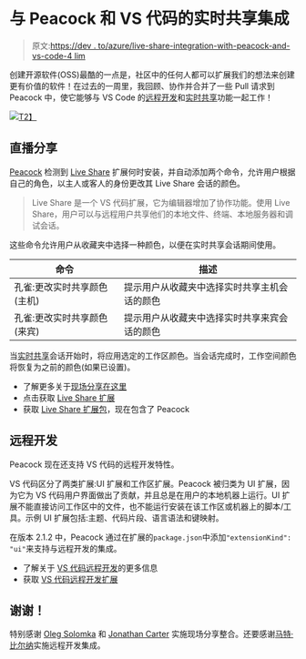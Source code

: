# 与 Peacock 和 VS 代码的实时共享集成

> 原文:[https://dev . to/azure/live-share-integration-with-peacock-and-vs-code-4 lim](https://dev.to/azure/live-share-integration-with-peacock-and-vs-code-4lim)

创建开源软件(OSS)最酷的一点是，社区中的任何人都可以扩展我们的想法来创建更有价值的软件！在过去的一周里，我回顾、协作并合并了一些 Pull 请求到 Peacock 中，使它能够与 VS Code 的[远程开发](https://code.visualstudio.com/docs/remote/remote-overview?wt.mc_id=devto-blog-jopapa)和[实时共享](https://code.visualstudio.com/blogs/2017/11/15/live-share?wt.mc_id=devto-blog-jopapa)功能一起工作！

[![](../Images/e8a62587589ec65ebfd98c40cbd66c35.png)T2】](https://i.giphy.com/media/XHjjLWPSfR4ZA7PXmc/giphy.gif)

## [](#live-share)直播分享

[Peacock](https://marketplace.visualstudio.com/items?itemName=johnpapa.vscode-peacock&wt.mc_id=devto-blog-jopapa) 检测到 [Live Share](https://marketplace.visualstudio.com/items?itemName=MS-vsliveshare.vsliveshare&wt.mc_id=devto-blog-jopapa) 扩展何时安装，并自动添加两个命令，允许用户根据自己的角色，以主人或客人的身份更改其 Live Share 会话的颜色。

> Live Share 是一个 VS 代码扩展，它为编辑器增加了协作功能。使用 Live Share，用户可以与远程用户共享他们的本地文件、终端、本地服务器和调试会话。

这些命令允许用户从收藏夹中选择一种颜色，以便在实时共享会话期间使用。

| 命令 | 描述 |
| --- | --- |
| 孔雀:更改实时共享颜色(主机) | 提示用户从收藏夹中选择实时共享主机会话的颜色 |
| 孔雀:更改实时共享颜色(来宾) | 提示用户从收藏夹中选择实时共享来宾会话的颜色 |

当[实时共享](https://marketplace.visualstudio.com/items?itemName=MS-vsliveshare.vsliveshare&wt.mc_id=devto-blog-jopapa)会话开始时，将应用选定的工作区颜色。当会话完成时，工作空间颜色将恢复为之前的颜色(如果已设置)。

*   了解更多关于[现场分享在这里](https://code.visualstudio.com/blogs/2017/11/15/live-share?wt.mc_id=devto-blog-jopapa)
*   点击获取 [Live Share 扩展](https://marketplace.visualstudio.com/items?itemName=MS-vsliveshare.vsliveshare&wt.mc_id=devto-blog-jopapa)
*   获取 [Live Share 扩展包](https://marketplace.visualstudio.com/items?itemName=MS-vsliveshare.vsliveshare-pack&wt.mc_id=devto-blog-jopapa)，现在包含了 Peacock

## [](#remote-development)远程开发

Peacock 现在还支持 VS 代码的远程开发特性。

VS 代码区分了两类扩展:UI 扩展和工作区扩展。Peacock 被归类为 UI 扩展，因为它为 VS 代码用户界面做出了贡献，并且总是在用户的本地机器上运行。UI 扩展不能直接访问工作区中的文件，也不能运行安装在该工作区或机器上的脚本/工具。示例 UI 扩展包括:主题、代码片段、语言语法和键映射。

在版本 2.1.2 中，Peacock 通过在扩展的`package.json`中添加`"extensionKind": "ui"`来支持与远程开发的集成。

*   了解关于 [VS 代码远程开发](https://code.visualstudio.com/blogs/2019/05/02/remote-development?wt.mc_id=devto-blog-jopapa)的更多信息
*   获取 [VS 代码远程开发扩展](https://marketplace.visualstudio.com/items?itemName=ms-vscode-remote.vscode-remote-extensionpack&wt.mc_id=devto-blog-jopapa)

## [](#thanks)谢谢！

特别感谢 [Oleg Solomka](https://twitter.com/legomushroom) 和 [Jonathan Carter](https://twitter.com/lostintangent) 实施现场分享整合。还要感谢[马特·比尔纳](https://twitter.com/mattbierner)实施远程开发集成。